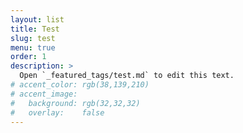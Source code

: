 ```yaml
---
layout: list
title: Test
slug: test
menu: true
order: 1
description: >
  Open `_featured_tags/test.md` to edit this text.
# accent_color: rgb(38,139,210)
# accent_image:
#   background: rgb(32,32,32)
#   overlay:    false
---
```

